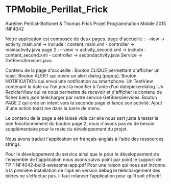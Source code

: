 # TPMobile_Perillat_Frick

Aurélien Perillat-Bottonet & Thomas Frick
Projet Programmation Mobile 2015
INF4042

Notre application est composée de deux pages.
page d'accueille : 
	- view -> activity_main.xml -> include : content_main.xml
	- controller -> mainactivity.java 
page 2 :
	- view -> activity_second.xml -> include : content_second.xml
	- controller -> secondactivity.java
Service -> GetBiersServices.java

Contenu de la page d'accueille :
	Bouton CLIQUE permettant d'afficher un toast. 
	Bouton ALERT qui ouvre un alert dialog (popup).
	Bouton NOTIFICATION qui envoi une notification au smartphone.
	Un TextView contenant la date ou l'on peut la modifier à l'aide d'un 	datepickerdialog.
	Un ReciclerView qui va nous permettre de recevoir et d'afficher le contenu 	de ficher biers.json télécharger par notre service GetBiersServices.
	Bouton PAGE 2 qui crée un intent vers la seconde page et lance son activité.
	Ajout d'une action toast me dans la barre de menu. 
	
Le contenu de la page a été laissé vide car elle nous sert juste à tester le bon fonctionnement du bouton page 2, nous n'avons pas eu de besoin supplémentaire pour le reste du développement du projet.

Nous avons traduit l'application en français-anglais à l'aide des ressources strings. 

Pour le développement du service ainsi que le pour le développement de l'ensemble de l'application nous avons suivis point par point le support de TP "INF4042-build-awesome-app.pdf
Pour une raison qui nous est inconnu à la première installation de l’apk en version debug le téléchargement des bières ne s’effectue pas. Il faut relancer l’application  pour qu’il soit effectif. 
